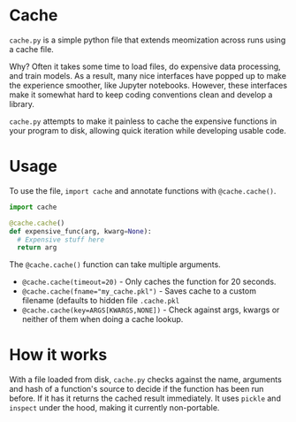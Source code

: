 # Cache

`cache.py` is a simple python file that extends meomization across runs using a cache file.

Why?  Often it takes some time to load files, do expensive data processing, and train models.
As a result, many nice interfaces have popped up to make the experience smoother, like Jupyter notebooks.
However, these interfaces make it somewhat hard to keep coding conventions clean and develop a library.

`cache.py` attempts to make it painless to cache the expensive functions in your program to disk,
allowing quick iteration while developing usable code.

# Usage

To use the file, `import cache` and annotate functions with `@cache.cache()`.

```python
import cache

@cache.cache()
def expensive_func(arg, kwarg=None):
  # Expensive stuff here
  return arg

```

The `@cache.cache()` function can take multiple arguments.

- `@cache.cache(timeout=20)` - Only caches the function for 20 seconds.
- `@cache.cache(fname="my_cache.pkl")` - Saves cache to a custom filename (defaults to hidden file `.cache.pkl`
- `@cache.cache(key=ARGS[KWARGS,NONE])` - Check against args, kwargs or neither of them when doing a cache lookup.

# How it works

With a file loaded from disk, `cache.py` checks against the name, arguments and hash of a function's source
to decide if the function has been run before.  If it has it returns the cached result immediately.
It uses `pickle` and `inspect` under the hood, making it currently non-portable.

